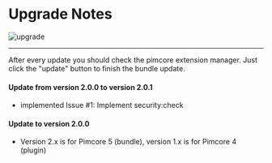 # Upgrade Notes
![upgrade](https://user-images.githubusercontent.com/700119/31535145-3c01a264-affa-11e7-8d86-f04c33571f65.png)  
***
After every update you should check the pimcore extension manager. Just click the "update" button to finish the bundle update.

#### Update from version 2.0.0 to version 2.0.1
- implemented Issue #1: Implement security:check

#### Update to version 2.0.0 
- Version 2.x is for Pimcore 5 (bundle), version 1.x is for Pimcore 4 (plugin)

